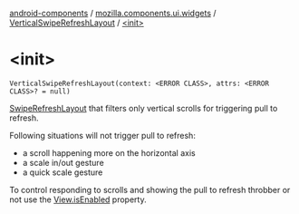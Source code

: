 [android-components](../../index.md) / [mozilla.components.ui.widgets](../index.md) / [VerticalSwipeRefreshLayout](index.md) / [&lt;init&gt;](./-init-.md)

# &lt;init&gt;

`VerticalSwipeRefreshLayout(context: <ERROR CLASS>, attrs: <ERROR CLASS>? = null)`

[SwipeRefreshLayout](#) that filters only vertical scrolls for triggering pull to refresh.

Following situations will not trigger pull to refresh:

* a scroll happening more on the horizontal axis
* a scale in/out gesture
* a quick scale gesture

To control responding to scrolls and showing the pull to refresh throbber or not
use the [View.isEnabled](#) property.

